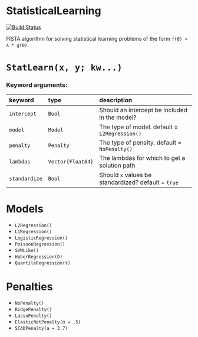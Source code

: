 # StatisticalLearning

[![Build Status](https://travis-ci.org/joshday/StatisticalLearning.jl.svg?branch=master)](https://travis-ci.org/joshday/StatisticalLearning.jl)


FISTA algorithm for solving statistical learning problems of the form `f(Θ) + λ * g(Θ)`.  


# `StatLearn(x, y; kw...)`

### Keyword arguments:

| keyword       | type              | description                                         |
|:--------------|:------------------|:----------------------------------------------------|
| `intercept`   | `Bool`            | Should an intercept be included in the model?       |
| `model`       | `Model`           | The type of model.  default = `L2Regression()`      |
| `penalty`     | `Penalty`         | The type of penalty. default = `NoPenalty()`        |
| `lambdas`     | `Vector{Float64}` | The lambdas for which to get a solution path        |
| `standardize` | `Bool`            | Should `x` values be standardized? default = `true` |


# Models

- `L2Regression()`
- `L1Regression()`
- `LogisticRegression()`
- `PoissonRegression()`
- `SVMLike()`
- `HuberRegression(δ)`
- `QuantileRegression(τ)`

# Penalties

- `NoPenalty()`
- `RidgePenalty()`
- `LassoPenalty()`
- `ElasticNetPenalty(α = .5)`
- `SCADPenalty(a = 3.7)`
